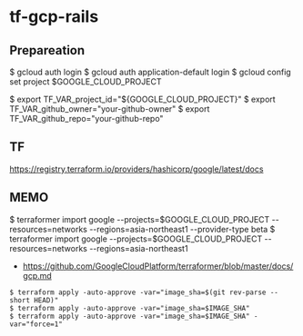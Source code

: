 # tf-gcp-rails

## Prepareation
$ gcloud auth login
$ gcloud auth application-default login
$ gcloud config set project $GOOGLE_CLOUD_PROJECT

$ export TF_VAR_project_id="${GOOGLE_CLOUD_PROJECT}"
$ export TF_VAR_github_owner="your-github-owner"
$ export TF_VAR_github_repo="your-github-repo"

## TF
https://registry.terraform.io/providers/hashicorp/google/latest/docs

## MEMO
$ terraformer import google --projects=$GOOGLE_CLOUD_PROJECT --resources=networks --regions=asia-northeast1 --provider-type beta
$ terraformer import google --projects=$GOOGLE_CLOUD_PROJECT --resources=networks --regions=asia-northeast1

- https://github.com/GoogleCloudPlatform/terraformer/blob/master/docs/gcp.md

```
$ terraform apply -auto-approve -var="image_sha=$(git rev-parse --short HEAD)"
$ terraform apply -auto-approve -var="image_sha=$IMAGE_SHA"
$ terraform apply -auto-approve -var="image_sha=$IMAGE_SHA" -var="force=1"
```
